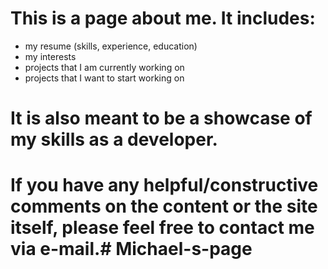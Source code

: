 # This is a page about me. It includes:
- my resume (skills, experience, education)
- my interests
- projects that I am currently working on
- projects that I want to start working on 

# It is also meant to be a showcase of my skills as a developer.

# If you have any helpful/constructive comments on the content or the site itself, please feel free to contact me via e-mail.# Michael-s-page
